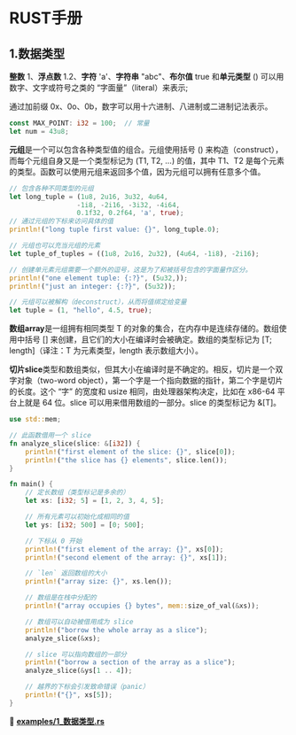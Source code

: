 # RUST手册


## 1.数据类型

**整数** 1、**浮点数** 1.2、**字符** 'a'、**字符串** "abc"、**布尔值** true 和**单元类型** () 可以用数字、文字或符号之类的 “字面量”（literal）来表示;

通过加前缀 0x、0o、0b，数字可以用十六进制、八进制或二进制记法表示。

```Rust
const MAX_POINT: i32 = 100;  // 常量
let num = 43u8;
```

**元组**是一个可以包含各种类型值的组合。元组使用括号 () 来构造（construct），而每个元组自身又是一个类型标记为 (T1, T2, ...) 的值，其中 T1、T2 是每个元素的类型。函数可以使用元组来返回多个值，因为元组可以拥有任意多个值。

```Rust
// 包含各种不同类型的元组
let long_tuple = (1u8, 2u16, 3u32, 4u64,
                 -1i8, -2i16, -3i32, -4i64,
                 0.1f32, 0.2f64, 'a', true);
// 通过元组的下标来访问具体的值
println!("long tuple first value: {}", long_tuple.0);

// 元组也可以充当元组的元素
let tuple_of_tuples = ((1u8, 2u16, 2u32), (4u64, -1i8), -2i16);

// 创建单元素元组需要一个额外的逗号，这是为了和被括号包含的字面量作区分。
println!("one element tuple: {:?}", (5u32,));
println!("just an integer: {:?}", (5u32));

// 元组可以被解构（deconstruct），从而将值绑定给变量
let tuple = (1, "hello", 4.5, true);

```

**数组array**是一组拥有相同类型 T 的对象的集合，在内存中是连续存储的。数组使用中括号 [] 来创建，且它们的大小在编译时会被确定。数组的类型标记为 [T; length]（译注：T 为元素类型，length 表示数组大小）。

**切片slice**类型和数组类似，但其大小在编译时是不确定的。相反，切片是一个双字对象（two-word object），第一个字是一个指向数据的指针，第二个字是切片的长度。这个 “字” 的宽度和 usize 相同，由处理器架构决定，比如在 x86-64 平台上就是 64 位。slice 可以用来借用数组的一部分。slice 的类型标记为 &[T]。

```Rust
use std::mem;

// 此函数借用一个 slice
fn analyze_slice(slice: &[i32]) {
    println!("first element of the slice: {}", slice[0]);
    println!("the slice has {} elements", slice.len());
}

fn main() {
    // 定长数组（类型标记是多余的）
    let xs: [i32; 5] = [1, 2, 3, 4, 5];

    // 所有元素可以初始化成相同的值
    let ys: [i32; 500] = [0; 500];

    // 下标从 0 开始
    println!("first element of the array: {}", xs[0]);
    println!("second element of the array: {}", xs[1]);

    // `len` 返回数组的大小
    println!("array size: {}", xs.len());

    // 数组是在栈中分配的
    println!("array occupies {} bytes", mem::size_of_val(&xs));

    // 数组可以自动被借用成为 slice
    println!("borrow the whole array as a slice");
    analyze_slice(&xs);

    // slice 可以指向数组的一部分
    println!("borrow a section of the array as a slice");
    analyze_slice(&ys[1 .. 4]);

    // 越界的下标会引发致命错误（panic）
    println!("{}", xs[5]);
}
```

📖 **[examples/1_数据类型.rs](examples/1_数据类型.rs)**
